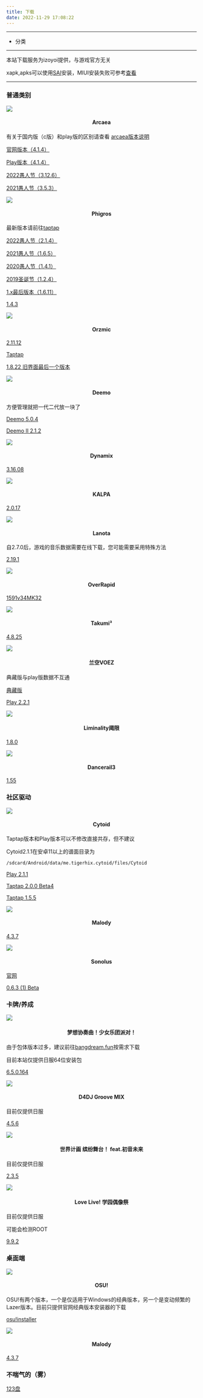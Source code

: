 ```yaml
---
title: 下载
date: 2022-11-29 17:08:22
---
```


---

* 分类

<!-- toc -->

---

本站下载服务为izoyoi提供，与游戏官方无关

xapk,apks可以使用[SAI](https://izoyoi.art/SAI.apk)安装，MIUI安装失败可参考[查看](https://www.bilibili.com/video/BV1jR4y157WL/?vd_source=e6495137190dde4b9795a18285ee0d39)

---

### 普通类别

![](https://izoyoi.art/img/arc.png) 

#### <center>Arcaea</center>

有关于国内版（c版）和play版的区别请查看 [arcaea版本说明](https://izoyoi.art/arcaeaver)

[官网版本（4.1.4）](http://dlhk.izoyoi.art/arcaea_4.1.4c.apk)

[Play版本（4.1.4）](http://dlhk.izoyoi.art/arcaea_4.1.4.apk)

[2022愚人节（3.12.6）](http://dlhk.izoyoi.art/arcaea_3.12.6c.apk)

[2021愚人节（3.5.3）](http://dlhk.izoyoi.art/arcaea_3.5.3c.apk)

![](https://izoyoi.art/img/phigros.png) 

#### <center>Phigros</center>

最新版本请前往[taptap](https://www.taptap.cn/app/165287)

[2022愚人节（2.1.4）](http://dlhk.izoyoi.art/Phigros_2.1.4.apk)

[2021愚人节（1.6.5）](http://dlhk.izoyoi.art/Phigros_1.6.5.apk)

[2020愚人节（1.4.1）](http://dlhk.izoyoi.art/Phigros_1.4.1.apk)

[2019圣诞节（1.2.4）](http://dlhk.izoyoi.art/Phigros_1.2.4.apk)

[1.x最后版本（1.6.11）](http://dlhk.izoyoi.art/Phigros_1.6.11.apk)

[1.4.3](http://dlhk.izoyoi.art/Phigros_1.4.3.apk)

![](https://izoyoi.art/img/orz.png) 

#### <center>Orzmic</center>

[2.11.12](https://dljp.izoyoi.art/orzmic_2.11.12.apk)

[Taptap](https://www.taptap.cn/app/194778)

[1.8.22 旧界面最后一个版本](https://dljp.izoyoi.art/orzmic_1.8.22.apk)

![](https://izoyoi.art/img/deemo.png) 

#### <center>Deemo</center>

方便管理就把一代二代放一块了

[Deemo 5.0.4](http://dlhk.izoyoi.art/Deemo_5.0.4.xapk)

[Deemo II 2.1.2](http://dlhk.izoyoi.art/DEEMOII_2.1.2.xapk)

![](https://izoyoi.art/img/dy.png) 

#### <center>Dynamix</center>

[3.16.08](http://dlhk.izoyoi.art/Dynamix_3.16.08.xapk)

![](https://izoyoi.art/img/kalpa.png) 

#### <center>KALPA</center>

[2.0.17](http://dlhk.izoyoi.art/KALPA_2.0.17.xapk)

![](https://izoyoi.art/img/lanota.png) 

#### <center>Lanota</center>

自2.7.0后，游戏的音乐数据需要在线下载，您可能需要采用特殊方法

[2.19.1](http://dlhk.izoyoi.art/Lanota_2.19.1.apk)

![](https://izoyoi.art/img/or.png) 

#### <center>OverRapid</center>

[1591v34MK32](http://dlhk.izoyoi.art/OverRapid_1591v34MK32.apk)

![](https://izoyoi.art/img/takumi.png) 

#### <center>Takumi³</center>

[4.8.25](https://dlhk.izoyoi.art/TAKUMI_4.8.25.apk)

![](https://izoyoi.art/img/voez.png) 

#### <center>兰空VOEZ</center>

典藏版与play版数据不互通

[典藏版](https://dlhk.izoyoi.art/VOEZCN.apk)

[Play 2.2.1](https://dlhk.izoyoi.art/VOEZ_2.2.1.xapk)

![](https://izoyoi.art/img/li.png) 

#### <center>Liminality阈限</center>

[1.8.0](https://dlhk.izoyoi.art/Liminality_1.8.0.apk)

![](https://izoyoi.art/img/dr.png) 

#### <center>Dancerail3</center>

[1.55](http://dljp.izoyoi.art/dr3_1.55.xapk)

### 社区驱动

![](https://izoyoi.art/img/cytoid.png) 

#### <center>Cytoid</center>

Taptap版本和Play版本可以不修改直接共存，但不建议

Cytoid2.1.1在安卓11以上的谱面目录为        

    /sdcard/Android/data/me.tigerhix.cytoid/files/Cytoid

[Play 2.1.1](http://dlhk.izoyoi.art/Cytoid_2.1.1.apk)

[Taptap 2.0.0 Beta4](http://dlhk.izoyoi.art/Cytoid_2.0.0.apk)

[Taptap 1.5.5](http://dlhk.izoyoi.art/Cytoid_1.5.5.apk)

![](https://izoyoi.art/img/ma.ico) 

#### <center>Malody</center>

[4.3.7](http://dlhk.izoyoi.art/Malody_4.3.7.apk)

![](https://izoyoi.art/img/sonolus.png) 

#### <center>Sonolus</center>

[官网](https://sonolus.com/)

[0.6.3 (1) Beta](httpss://dlhk.izoyoi.art/Sonolus_0.6.3_1.apk)

### 卡牌/养成

![](https://izoyoi.art/img/bang.png) 

#### <center>梦想协奏曲！少女乐团派对！</center>

由于包体版本过多，建议前往[bangdream.fun](https://bangdream.fun/)按需求下载

目前本站仅提供日服64位安装包

[6.5.0.164](https://dljp.izoyoi.art/bang-650-164.apk)

![](https://izoyoi.art/img/d4dj.png) 

#### <center>D4DJ Groove MIX</center>

目前仅提供日服

[4.5.6](https://dljp.izoyoi.art/d4dj_jp_4.5.6.apk)

![](https://izoyoi.art/img/pjsk.png) 

#### <center>世界计画 缤纷舞台！ feat.初音未来</center>

目前仅提供日服

[2.3.5](https://dljp.izoyoi.art/pjsk_jp_2.3.5.apk)

![](https://izoyoi.art/img/lovelive.png) 

#### <center>Love Live! 学园偶像祭</center>

目前仅提供日服

可能会检测ROOT

[9.9.2](http://dljp.izoyoi.art/lovelive_jp_9.9.2.apk)

### 桌面端

![](https://izoyoi.art/img/osu.ico) 

#### <center>OSU!</center>

OSU!有两个版本，一个是仅适用于Windows的经典版本，另一个是变动频繁的Lazer版本。目前只提供官网经典版本安装器的下载

[osu!installer](http://dljp.izoyoi.art/osu!install.exe)

![](https://izoyoi.art/img/ma.ico) 

#### <center>Malody</center>

[4.3.7](http://dljp.izoyoi.art/Malody_Windows_4.3.7.7z)

### 不喘气的（雾）

[123盘](https://www.123pan.com/s/0Sv8Vv-4oqXH)
